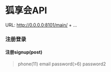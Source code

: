 # 狐享会API

URL: http://0.0.0.0:8101/main/ + ...

### 注册登录

#### 注册signup(post)
>phone(11) email password(>6) password2

